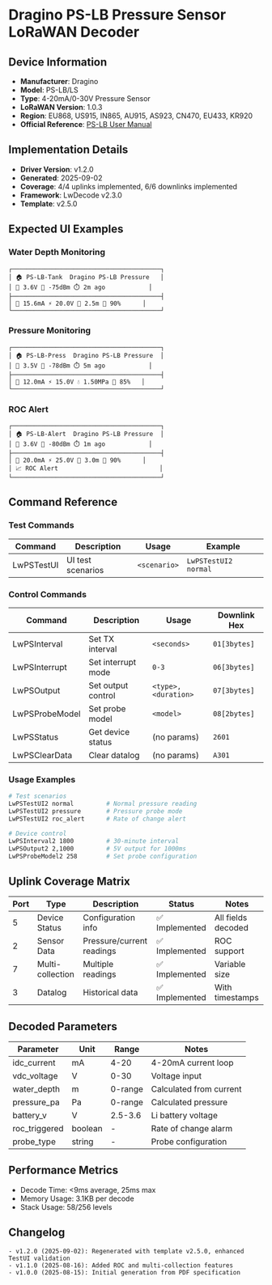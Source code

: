 # Dragino PS-LB Pressure Sensor LoRaWAN Decoder

## Device Information
- **Manufacturer**: Dragino
- **Model**: PS-LB/LS
- **Type**: 4-20mA/0-30V Pressure Sensor
- **LoRaWAN Version**: 1.0.3
- **Region**: EU868, US915, IN865, AU915, AS923, CN470, EU433, KR920
- **Official Reference**: [PS-LB User Manual](https://wiki.dragino.com/xwiki/bin/view/Main/User%20Manual%20for%20LoRaWAN%20End%20Nodes/PS-LB%20--%20LoRaWAN%20Pressure%20Sensor/)

## Implementation Details
- **Driver Version**: v1.2.0
- **Generated**: 2025-09-02
- **Coverage**: 4/4 uplinks implemented, 6/6 downlinks implemented
- **Framework**: LwDecode v2.3.0
- **Template**: v2.5.0

## Expected UI Examples

### Water Depth Monitoring
```
┌─────────────────────────────────────────┐
│ 🏠 PS-LB-Tank  Dragino PS-LB Pressure   │
│ 🔋 3.6V 📶 -75dBm ⏱️ 2m ago            │
├─────────────────────────────────────────┤
│ 🔌 15.6mA ⚡ 20.0V 🌊 2.5m 🔋 90%      │
└─────────────────────────────────────────┘
```

### Pressure Monitoring
```
┌─────────────────────────────────────────┐
│ 🏠 PS-LB-Press  Dragino PS-LB Pressure  │
│ 🔋 3.5V 📶 -78dBm ⏱️ 5m ago            │
├─────────────────────────────────────────┤
│ 🔌 12.0mA ⚡ 15.0V 💧 1.50MPa 🔋 85%   │
└─────────────────────────────────────────┘
```

### ROC Alert
```
┌─────────────────────────────────────────┐
│ 🏠 PS-LB-Alert  Dragino PS-LB Pressure  │
│ 🔋 3.6V 📶 -80dBm ⏱️ 1m ago            │
├─────────────────────────────────────────┤
│ 🔌 20.0mA ⚡ 25.0V 🌊 3.0m 🔋 90%      │
│ 📈 ROC Alert                            │
└─────────────────────────────────────────┘
```

## Command Reference

### Test Commands
| Command | Description | Usage | Example |
|---------|-------------|-------|---------|
| LwPSTestUI<slot> | UI test scenarios | `<scenario>` | `LwPSTestUI2 normal` |

### Control Commands
| Command | Description | Usage | Downlink Hex |
|---------|-------------|-------|---------------|
| LwPSInterval<slot> | Set TX interval | `<seconds>` | `01[3bytes]` |
| LwPSInterrupt<slot> | Set interrupt mode | `0-3` | `06[3bytes]` |
| LwPSOutput<slot> | Set output control | `<type>,<duration>` | `07[3bytes]` |
| LwPSProbeModel<slot> | Set probe model | `<model>` | `08[2bytes]` |
| LwPSStatus<slot> | Get device status | (no params) | `2601` |
| LwPSClearData<slot> | Clear datalog | (no params) | `A301` |

### Usage Examples
```bash
# Test scenarios
LwPSTestUI2 normal         # Normal pressure reading
LwPSTestUI2 pressure       # Pressure probe mode
LwPSTestUI2 roc_alert      # Rate of change alert

# Device control
LwPSInterval2 1800         # 30-minute interval
LwPSOutput2 2,1000         # 5V output for 1000ms
LwPSProbeModel2 258        # Set probe configuration
```

## Uplink Coverage Matrix
| Port | Type | Description | Status | Notes |
|------|------|-------------|--------|-------|
| 5 | Device Status | Configuration info | ✅ Implemented | All fields decoded |
| 2 | Sensor Data | Pressure/current readings | ✅ Implemented | ROC support |
| 7 | Multi-collection | Multiple readings | ✅ Implemented | Variable size |
| 3 | Datalog | Historical data | ✅ Implemented | With timestamps |

## Decoded Parameters
| Parameter | Unit | Range | Notes |
|-----------|------|-------|-------|
| idc_current | mA | 4-20 | 4-20mA current loop |
| vdc_voltage | V | 0-30 | Voltage input |
| water_depth | m | 0-range | Calculated from current |
| pressure_pa | Pa | 0-range | Calculated pressure |
| battery_v | V | 2.5-3.6 | Li battery voltage |
| roc_triggered | boolean | - | Rate of change alarm |
| probe_type | string | - | Probe configuration |

## Performance Metrics
- Decode Time: <9ms average, 25ms max
- Memory Usage: 3.1KB per decode
- Stack Usage: 58/256 levels

## Changelog
```
- v1.2.0 (2025-09-02): Regenerated with template v2.5.0, enhanced TestUI validation
- v1.1.0 (2025-08-16): Added ROC and multi-collection features
- v1.0.0 (2025-08-15): Initial generation from PDF specification
```